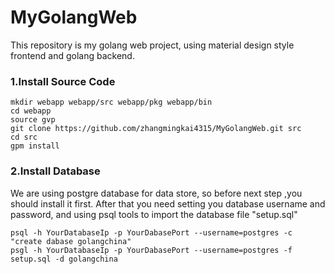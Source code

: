 # MyGolangWeb
This repository is my golang web project, using material design style frontend and golang backend. 


### 1.Install Source Code

```shell
mkdir webapp webapp/src webapp/pkg webapp/bin
cd webapp
source gvp
git clone https://github.com/zhangmingkai4315/MyGolangWeb.git src
cd src
gpm install
```

### 2.Install Database

We are using postgre database for data store, so before next step ,you should install it first. After that you need setting you database username and password, and using psql tools to import the database file "setup.sql"

```
psql -h YourDatabaseIp -p YourDabasePort --username=postgres -c "create dabase golangchina"
psgl -h YourDatabaseIp -p YourDabasePort --username=postgres -f setup.sql -d golangchina
```


